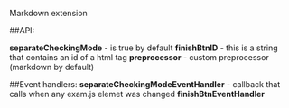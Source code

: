 Markdown extension


##API:

**separateCheckingMode** - is true by default
**finishBtnID** - this is a string that contains an id of a html tag
**preprocessor** - custom preprocessor (markdown by default)


##Event handlers:
**separateCheckingModeEventHandler** - callback that calls when any exam.js elemet was changed
**finishBtnEventHandler**